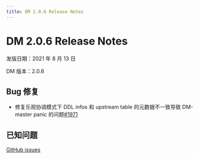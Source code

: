 ```yaml
---
title: DM 2.0.6 Release Notes
---
```


# DM 2.0.6 Release Notes

发版日期：2021 年 8 月 13 日

DM 版本：2.0.6

## Bug 修复

- 修复乐观协调模式下 DDL infos 和 upstream table 的元数据不一致导致 DM-master panic 的问题[#1971](https://github.com/pingcap/dm/pull/1971)

## 已知问题

[GitHub issues](https://github.com/pingcap/dm/issues?q=is%3Aissue+label%3Aaffected-v2.0.6)
